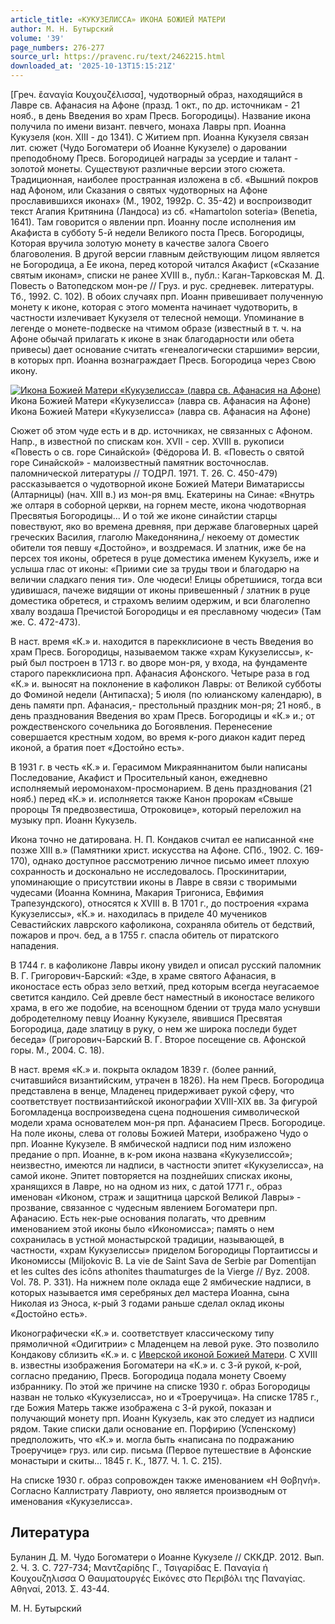 ```yaml
---
article_title: «КУКУЗЕЛИССА» ИКОНА БОЖИЕЙ МАТЕРИ
author: М. Н. Бутырский
volume: '39'
page_numbers: 276-277
source_url: https://pravenc.ru/text/2462215.html
downloaded_at: '2025-10-13T15:15:21Z'
---
```


[Греч. ἒαναγία Κουχουζέλισσα], чудотворный образ, находящийся в Лавре св. Афанасия на Афоне (празд. 1 окт., по др. источникам - 21 нояб., в день Введения во храм Пресв. Богородицы). Название икона получила по имени визант. певчего, монаха Лавры прп. Иоанна Кукузеля (кон. XIII - до 1341). С Житием прп. Иоанна Кукузеля связан лит. сюжет (Чудо Богоматери об Иоанне Кукузеле) о даровании преподобному Пресв. Богородицей награды за усердие и талант - золотой монеты. Существуют различные версии этого сюжета. Традиционная, наиболее пространная изложена в сб. «Вышний покров над Афоном, или Сказания о святых чудотворных на Афоне прославившихся иконах» (М., 1902, 1992р. С. 35-42) и воспроизводит текст Агапия Критянина (Ландоса) из сб. «Hamartolon soteria» (Benetia, 1641). Там говорится о явлении прп. Иоанну после исполнения им Акафиста в субботу 5-й недели Великого поста Пресв. Богородицы, Которая вручила золотую монету в качестве залога Своего благоволения. В другой версии главным действующим лицом является не Богородица, а Ее икона, перед которой читался Акафист («Сказание святым иконам», списки не ранее XVIII в., публ.: Каган-Тарковская М. Д. Повесть о Ватопедском мон-ре // Груз. и рус. средневек. литературы. Тб., 1992. С. 102). В обоих случаях прп. Иоанн привешивает полученную монету к иконе, которая с этого момента начинает чудотворить, в частности излечивает Кукузеля от телесной немощи. Упоминание в легенде о монете-подвеске на чтимом образе (известный в т. ч. на Афоне обычай прилагать к иконе в знак благодарности или обета привесы) дает основание считать «генеалогически старшими» версии, в которых прп. Иоанна вознаграждает Пресв. Богородица через Свою икону.

[![Икона Божией Матери «Кукузелисса» (лавра св. Афанасия на Афоне)](https://pravenc.ru/data/2019/08/18/1236503995/i200.jpg "Кликните для увеличения картинки")](https://pravenc.ru/data/2019/08/18/1236503995/i400.jpg)Икона Божией Матери «Кукузелисса» (лавра св. Афанасия на Афоне)  
Икона Божией Матери «Кукузелисса» (лавра св. Афанасия на Афоне)

Сюжет об этом чуде есть и в др. источниках, не связанных с Афоном. Напр., в известной по спискам кон. XVII - сер. XVIII в. рукописи «Повесть о св. горе Синайской» (Фёдорова И. В. «Повесть о святой горе Синайской» - малоизвестный памятник восточнослав. паломнической литературы // ТОДРЛ. 1971. Т. 26. С. 450-479) рассказывается о чудотворной иконе Божией Матери Виматариссы (Алтарницы) (нач. XIII в.) из мон-ря вмц. Екатерины на Синае: «Внутрь же олтаря в соборной церкви, на горнем месте, икона чюдотворная Пресвятыя Богородицы... И о той же иконе синайстии старцы повествуют, яко во времена древняя, при державе благоверных царей греческих Василия, глаголю Македонянина,/ некоему от доместик обители тоя певшу «Достойно», и воздремася. И златник, иже бе на персех тоя иконы, обретеся в руце доместика именем Кукузелъ, иже и услыша глас от иконы: «Приими сие за труды твои и благодарю на величии сладкаго пения ти». Оле чюдеси! Елицы обретшиися, тогда вси удивишася, пачеже видящии от иконы привешенный / златник в руце доместика обретеся, и страхомъ велиим одержим, и вси благолепно хвалу воздаша Пречистой Богородицы и ея преславному чюдеси» (Там же. С. 472-473).

В наст. время «К.» и. находится в парекклисионе в честь Введения во храм Пресв. Богородицы, называемом также «храм Кукузелиссы», к-рый был построен в 1713 г. во дворе мон-ря, у входа, на фундаменте старого парекклисиона прп. Афанасия Афонского. Четыре раза в год «К.» и. выносят на поклонение в кафоликон Лавры: от Великой субботы до Фоминой недели (Антипасха); 5 июля (по юлианскому календарю), в день памяти прп. Афанасия,- престольный праздник мон-ря; 21 нояб., в день празднования Введения во храм Пресв. Богородицы и «К.» и.; от рождественского сочельника до Богоявления. Перенесение совершается крестным ходом, во время к-рого диакон кадит перед иконой, а братия поет «Достойно есть».

В 1931 г. в честь «К.» и. Герасимом Микраяннанитом были написаны Последование, Акафист и Просительный канон, ежедневно исполняемый иеромонахом-просмонарием. В день празднования (21 нояб.) перед «К.» и. исполняется также Канон пророкам «Свыше пророцы Тя предвозвестиша, Отроковице», который переложил на музыку прп. Иоанн Кукузель.

Икона точно не датирована. Н. П. Кондаков считал ее написанной «не позже XIII в.» (Памятники христ. искусства на Афоне. СПб., 1902. С. 169-170), однако доступное рассмотрению личное письмо имеет плохую сохранность и досконально не исследовалось. Проскинитарии, упоминающие о присутствии иконы в Лавре в связи с творимыми чудесами (Иоанна Комнина, Макария Тригониса, Евфимия Трапезундского), относятся к XVIII в. В 1701 г., до построения «храма Кукузелиссы», «К.» и. находилась в приделе 40 мучеников Севастийских лаврского кафоликона, сохраняла обитель от бедствий, пожаров и проч. бед, а в 1755 г. спасла обитель от пиратского нападения.

В 1744 г. в кафоликоне Лавры икону увидел и описал русский паломник В. Г. Григорович-Барский: «Зде, в храме святого Афанасия, в иконостасе есть образ зело ветхий, пред которым всегда неугасаемое светится кандило. Сей древле бест наместный в иконостасе великого храма, в его же подобие, на всенощном бдении от труда мало уснувши добродетелному певцу Иоанну Кукузеле, явившися Пресвятая Богородица, даде златицу в руку, о нем же широка последи будет беседа» (Григорович-Барский В. Г. Второе посещение св. Афонской горы. М., 2004. С. 18).

В наст. время «К.» и. покрыта окладом 1839 г. (более ранний, считавшийся византийским, утрачен в 1826). На нем Пресв. Богородица представлена в венце, Младенец придерживает рукой сферу, что соответствует поствизантийской иконографии XVIII-XIX вв. За фигурой Богомладенца воспроизведена сцена подношения символической модели храма основателем мон-ря прп. Афанасием Пресв. Богородице. На поле иконы, слева от головы Божией Матери, изображено Чудо о прп. Иоанне Кукузеле. В ямбической надписи под ним изложено предание о прп. Иоанне, в к-ром икона названа «Кукузелиссой»; неизвестно, имеются ли надписи, в частности эпитет «Кукузелисса», на самой иконе. Эпитет повторяется на позднейших списках иконы, хранящихся в Лавре, но на одном из них, с датой 1771 г., образ именован «Иконом, страж и защитница царской Великой Лавры» - прозвание, связанное с чудесным явлением Богоматери прп. Афанасию. Есть нек-рые основания полагать, что древним именованием этой иконы было «Икономисса»; память о нем сохранилась в устной монастырской традиции, называющей, в частности, «храм Кукузелиссы» приделом Богородицы Портаитиссы и Икономиссы (Miljokovic B. La vie de Saint Sava de Serbie par Domentijan et les cultes des icôns athonites thaumaturges de la Vierge // Byz. 2008. Vol. 78. P. 331). На нижнем поле оклада еще 2 ямбические надписи, в которых называется имя серебряных дел мастера Иоанна, сына Николая из Эноса, к-рый 3 годами раньше сделал оклад иконы «Достойно есть».

Иконографически «К.» и. соответствует классическому типу прямоличной «Одигитрии» с Младенцем на левой руке. Это позволило Кондакову сблизить «К.» и. с [Иверской иконой Божией Матери](<https://pravenc.ru/text/Иверской иконой Божией Матери.html>). С XVIII в. известны изображения Богоматери на «К.» и. с 3-й рукой, к-рой, согласно преданию, Пресв. Богородица подала монету Своему избраннику. По этой же причине на списке 1930 г. образ Богородицы назван не только «Кукузелисса», но и «Троеручица». На списке 1785 г., где Божия Матерь также изображена с 3-й рукой, показан и получающий монету прп. Иоанн Кукузель, как это следует из надписи рядом. Такие списки дали основание еп. Порфирию (Успенскому) предположить, что «К.» и. могла быть «написана по подражанию Троеручице» груз. или сир. письма (Первое путешествие в Афонские монастыри и скиты… 1845 г. К., 1877. Ч. 1. С. 215).

На списке 1930 г. образ сопровожден также именованием «Η Θοβηνή». Согласно Каллистрату Лавриоту, оно является производным от именования «Кукузелисса».

## Литература

Буланин Д. М. Чудо Богоматери о Иоанне Кукузеле // СККДР. 2012. Вып. 2. Ч. 3. С. 727-734; Μαντζαρίδης Γ., Τσιγαρίδας Ε. Παναγία ή Κουχουζηλισσα O
Θαυματουργές Εικόνες στο Περιβόλι της Παναγίας. Αθηναί, 2013. Σ. 43-44.

М. Н. Бутырский
